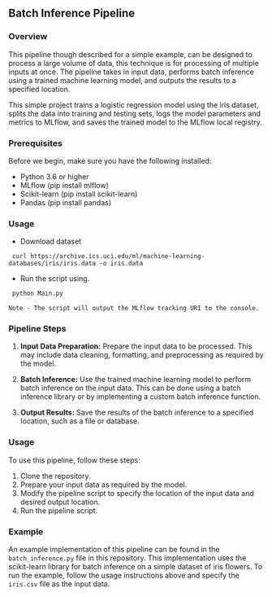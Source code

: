 ## Batch Inference Pipeline

### Overview

This pipeline though described for a simple example, can be designed to process a large volume of data, this technique is for processing of multiple inputs at once. The pipeline takes in input data, performs batch inference using a trained machine learning model, and outputs the results to a specified location.

This simple project trains a logistic regression model using the iris dataset, splits the data into training and testing sets, logs the model parameters and metrics to MLflow, and saves the trained model to the MLflow local registry.

### Prerequisites

Before we begin, make sure you have the following installed:

 - Python 3.6 or higher
 - MLflow (pip install mlflow)
 - Scikit-learn (pip install scikit-learn)
 - Pandas (pip install pandas)

### Usage
 - Download dataset
 ```bash:
  curl https://archive.ics.uci.edu/ml/machine-learning-databases/iris/iris.data -o iris.data
```
 
 - Run the script using.
  ```python
   python Main.py
  ```
   
    Note - The script will output the MLflow tracking URI to the console.

### Pipeline Steps

1. **Input Data Preparation:** Prepare the input data to be processed. This may include data cleaning, formatting, and preprocessing as required by the model.

2. **Batch Inference:** Use the trained machine learning model to perform batch inference on the input data. This can be done using a batch inference library or by implementing a custom batch inference function.

3. **Output Results:** Save the results of the batch inference to a specified location, such as a file or database.

### Usage

To use this pipeline, follow these steps:

1. Clone the repository.
2. Prepare your input data as required by the model.
3. Modify the pipeline script to specify the location of the input data and desired output location.
4. Run the pipeline script.

### Example

An example implementation of this pipeline can be found in the `batch_inference.py` file in this repository. This implementation uses the scikit-learn library for batch inference on a simple dataset of iris flowers. To run the example, follow the usage instructions above and specify the `iris.csv` file as the input data.
